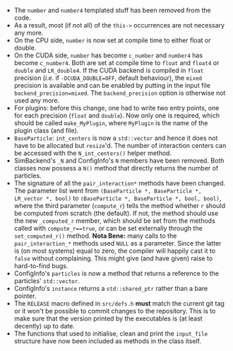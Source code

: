 * The `number` and `number4` templated stuff has been removed from the code.
* As a result, most (if not all) of the `this->` occurrences are not necessary any more.
* On the CPU side, `number` is now set at compile time to either float or double.
* On the CUDA side, `number` has become `c_number` and `number4` has become `c_number4`. Both are set at compile time to `float` and `float4` or `double` and `LR_double4`. If the CUDA backend is compiled in `float` precision (*i.e.* if `-DCUDA_DOUBLE=OFF`, default behaviour), the `mixed` precision is available and can be enabled by putting in the input file `backend_precision=mixed`. The `backend_precision` option is otherwise not used any more.
* For plugins: before this change, one had to write two entry points, one for each precision (`float` and `double`). Now only one is required, which should be called `make_MyPlugin`, where `MyPlugin` is the name of the plugin class (and file).
* `BaseParticle`: `int_centers` is now a `std::vector` and hence it does not have to be allocated but `resize`'d. The number of interaction centers can be accessed with the `N_int_centers()` helper method.
* SimBackend's `_N` and ConfigInfo's `N` members have been removed. Both classes now possess a `N()` method that directly returns the number of particles.
* The signature of all the `pair_interaction*` methods have been changed. The parameter list went from `(BaseParticle *, BaseParticle *, LR_vector *, bool)` to `(BaseParticle *, BaseParticle *, bool, bool)`, where the third parameter (`compute_r`) tells the method whether `r` should be computed from scratch (the default). If not, the method should use the new `_computed_r` member, which should be set from the methods called with `compute_r==true`, or can be set externally through the `set_computed_r()` method. **Nota Bene:** many calls to the `pair_interaction_*` methods used `NULL` as a parameter. Since the latter is (on most systems) equal to zero, the compiler will happily cast it to `false` without complaining. This might give (and have given) raise to hard-to-find bugs. 
* ConfigInfo's `particles` is now a method that returns a reference to the particles' `std::vector`.
* ConfigInfo's `instance` returns a `std::shared_ptr` rather than a bare pointer.
* The `RELEASE` macro defined in `src/defs.h` **must** match the current git tag or it won't be possible to commit changes to the repository. This is to make sure that the version printed by the executables is (at least decently) up to date.
* The functions that used to initialise, clean and print the `input_file` structure have now been included as methods in the class itself. 
